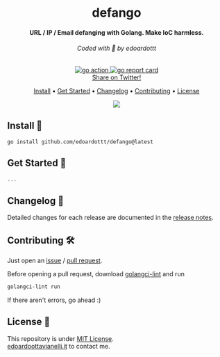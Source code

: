 <h1 align="center">
  defango
  <br>
</h1>

<h4 align="center">URL / IP / Email defanging with Golang. Make IoC harmless.</h4>

<h6 align="center"> Coded with 💙 by edoardottt </h6>

<p align="center">

  <a href="https://github.com/edoardottt/defango/actions">
      <img src="https://github.com/edoardottt/defango/actions/workflows/go.yml/badge.svg" alt="go action">
  </a>

  <a href="https://goreportcard.com/report/github.com/edoardottt/defango">
      <img src="https://goreportcard.com/badge/github.com/edoardottt/defango" alt="go report card">
  </a>

<br>
  <!--Tweet button-->
  <a href="https://twitter.com/intent/tweet?text=defango%20-%20Reconnaissance%20tool%20based%20on%20Content%20Security%20Policy%20https%3A%2F%2Fgithub.com%2Fedoardottt%2Fdefango%20%23golang%20%23github%20%23linux%20%23infosec%20%23bugbounty" target="_blank">Share on Twitter!
  </a>
</p>

<p align="center">
  <a href="#install-">Install</a> •
  <a href="#get-started-">Get Started</a> •
  <a href="#changelog-">Changelog</a> •
  <a href="#contributing-">Contributing</a> •
  <a href="#license-">License</a>
</p>

<p align="center">
  <img src="https://github.com/edoardottt/images/blob/main/defango/defango.gif">
</p>
  
Install 📡
----------

```console
go install github.com/edoardottt/defango@latest
```

Get Started 🎉
----------

```go
...
```

Changelog 📌
-------

Detailed changes for each release are documented in the [release notes](https://github.com/edoardottt/defango/releases).

Contributing 🛠
-------

Just open an [issue](https://github.com/edoardottt/defango/issues) / [pull request](https://github.com/edoardottt/defango/pulls).

Before opening a pull request, download [golangci-lint](https://golangci-lint.run/usage/install/) and run

```bash
golangci-lint run
```

If there aren't errors, go ahead :)

License 📝
-------

This repository is under [MIT License](https://github.com/edoardottt/defango/blob/main/LICENSE).  
[edoardoottavianelli.it](https://www.edoardoottavianelli.it) to contact me.
